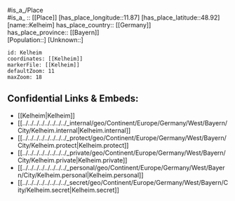﻿---
location: [48.92,11.87] 
mapzoom: [7,12] 
mapmarker: city 
type: City
tags:
- geo/City


SpocWebEntityId: 31374
isDeleted: false
confidential: public

---
#is_a_/Place  
#is_a_ :: [[Place]] 
[has_place_longitude::11.87] 
[has_place_latitude::48.92] 
[name::Kelheim] 
has_place_country:: [[Germany]]  
has_place_province:: [[Bayern]]  
[Population::] 
[Unknown::] 


```leaflet
id: Kelheim
coordinates: [[Kelheim]] 
markerFile: [[Kelheim]] 
defaultZoom: 11 
maxZoom: 18
```


## Confidential Links & Embeds: 
- [[Kelheim|Kelheim]]  
- [[../../../../../../../../_internal/geo/Continent/Europe/Germany/West/Bayern/City/Kelheim.internal|Kelheim.internal]] 
- [[../../../../../../../../_protect/geo/Continent/Europe/Germany/West/Bayern/City/Kelheim.protect|Kelheim.protect]] 
- [[../../../../../../../../_private/geo/Continent/Europe/Germany/West/Bayern/City/Kelheim.private|Kelheim.private]] 
- [[../../../../../../../../_personal/geo/Continent/Europe/Germany/West/Bayern/City/Kelheim.personal|Kelheim.personal]] 
- [[../../../../../../../../_secret/geo/Continent/Europe/Germany/West/Bayern/City/Kelheim.secret|Kelheim.secret]] 
